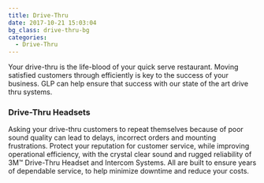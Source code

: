 ```yaml
---
title: Drive-Thru
date: 2017-10-21 15:03:04
bg_class: drive-thru-bg
categories:
  - Drive-Thru
---
```

Your drive-thru is the life-blood of your quick serve restaurant. Moving satisfied customers through efficiently is key to the success of your business. GLP can help ensure that success with our state of the art drive thru systems. 

### Drive-Thru Headsets
Asking your drive-thru customers to repeat themselves because of poor sound quality can lead to delays, incorrect orders and mounting frustrations. Protect your reputation for customer service, while improving operational efficiency, with the crystal clear sound and rugged reliability of 3M™ Drive-Thru Headset and Intercom Systems. All are built to ensure years of dependable service, to help minimize downtime and reduce your costs.
